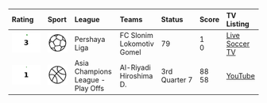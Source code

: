 | Rating                                                                                                                               | Sport                                                                                                                | League                            | Teams                        | Status        | Score    | TV Listing                                                           |
|:-------------------------------------------------------------------------------------------------------------------------------------|:---------------------------------------------------------------------------------------------------------------------|:----------------------------------|:-----------------------------|:--------------|:---------|:---------------------------------------------------------------------|
| <img src="https://raw.githubusercontent.com/BlakeDuncan25/Donut-SVG-Ratings/bac4e4a278175106499642192132b1786a9aec38/3.svg" alt="3"> | <img src="https://raw.githubusercontent.com/BlakeDuncan25/Donut-SVG-Ratings/master/soccer.png" alt="Soccer">         | Pershaya Liga                     | FC Slonim<br>Lokomotiv Gomel | 79            | 1<br>0   | <a href="https://www.livesoccertv.com/schedules/">Live Soccer TV</a> |
| <img src="https://raw.githubusercontent.com/BlakeDuncan25/Donut-SVG-Ratings/bac4e4a278175106499642192132b1786a9aec38/1.svg" alt="1"> | <img src="https://raw.githubusercontent.com/BlakeDuncan25/Donut-SVG-Ratings/master/basketball.png" alt="Basketball"> | Asia Champions League - Play Offs | Al-Riyadi<br>Hiroshima D.    | 3rd Quarter 7 | 88<br>58 | <a href="https://www.youtube.com/@FIBA/streams">YouTube</a>          |